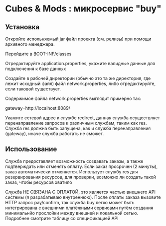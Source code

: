 # Cubes & Mods : микросервис "buy"

## Установка

Откройте испольняемый jar файл проекта (см. релизы) при помощи архивного менеджера. 

Перейдите в BOOT-INF/classes

Отредактируйте application.properties, укажите валидные данные для подключения к базе данных

Создайте в рабочей директории (обычно это та же директория, где лежит исходный файл) файл network.properties, либо отредактируйте, если таковой существует.

Содержимое файла network.properties выглядит примерно так:

gateway=http://localhost:8089/

Укажите сетевой адрес к службе redirect, данная служба осуществляет перенаправление запросов к различным службам, таким как res. Служба res должна быть запущена, как и служба перенаправления (gateway), иначе служба работать не сможет.

## Использование

Служба предоставляет возможность создавать заказы, а также подтверждать или отменять оплату. Если заказ просрочен (2 минуты), заказ автоматически отменяется. Использует службу res для резервирования ресурсов, для проверки, возможно ли создать такой заказ, чтобы ресурсов хватило

Служба НЕ СВЯЗАНА С ОПЛАТОЙ, это является частью внешнего API системы (я разрабатываю внутреннюю). После оплаты заказа вызовите HTTP запрос pay/confirm, так служба buy легко может быть интегрирована с внешними платёжными сервисами путём создания минимальнйо прослойки между внешней и локальной сетью. Подробнее смотрите таблицу со спецификацией API
